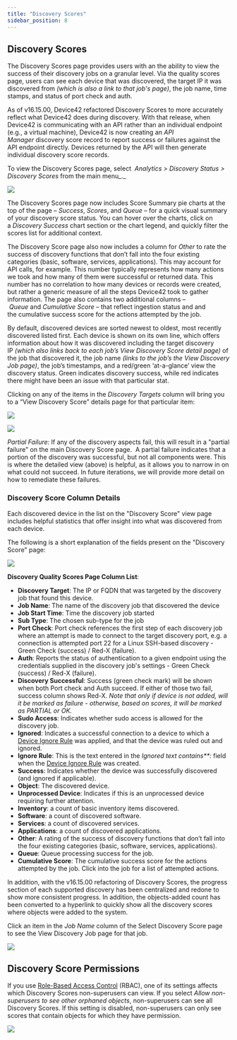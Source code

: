 ```yaml
---
title: "Discovery Scores"
sidebar_position: 8
---
```


## Discovery Scores

The Discovery Scores page provides users with an the ability to view the success of their discovery jobs on a granular level. Via the quality scores page, users can see each device that was discovered, the target IP it was discovered from _(which is also a link to that job's page)_, the job name, time stamps, and status of port check and auth.

As of v16.15.00, Device42 refactored Discovery Scores to more accurately reflect what Device42 does during discovery. With that release, when Device42 is communicating with an API rather than an individual endpoint (e.g., a virtual machine), Device42 is now creating an _API Manager_ discovery score record to report success or failures against the API endpoint directly. Devices returned by the API will then generate individual discovery score records.

To view the Discovery Scores page, select  _Analytics > Discovery Status > Discovery Scores_ from the main menu_._

![](/assets/images/Discovery-scores-pie-charts-2.png)

The Discovery Scores page now includes Score Summary pie charts at the top of the page – _Success_, _Scores_, and _Queue_ – for a quick visual summary of your discovery score status. You can hover over the charts, click on a _Discovery Success_ chart section or the chart legend, and quickly filter the scores list for additional context.

The Discovery Score page also now includes a column for _Other_ to rate the success of discovery functions that don’t fall into the four existing categories (basic, software, services, applications). This may account for API calls, for example. This number typically represents how many actions we took and how many of them were successful or returned data. This number has no correlation to how many devices or records were created, but rather a generic measure of all the steps Device42 took to gather information. The page also contains two additional columns – _Queue_ and _Cumulative_ _Score_ – that reflect ingestion status and and the cumulative success score for the actions attempted by the job.

By default, discovered devices are sorted newest to oldest, most recently discovered listed first. Each device is shown on its own line, which offers information about how it was discovered including the target discovery IP _(which also links back to each job’s View Discovery Score detail page)_ of the job that discovered it, the job name _(links to the job’s the View Discovery Job page)_, the job’s timestamps, and a red/green ‘at-a-glance’ view the discovery status. Green indicates discovery success, while red indicates there might have been an issue with that particular stat.

Clicking on any of the items in the _Discovery Targets_ column will bring you to a “View Discovery Score” details page for that particular item:

![](/assets/images/WEB-372_Discovery-Score-Detail.png)

![](/assets/images/Discovery-scores-page-1.png)

_Partial Failure_: If any of the discovery aspects fail, this will result in a "partial failure" on the main Discovery Score page.  A partial failure indicates that a portion of the discovery was successful, but not all components were. This is where the detailed view (above) is helpful, as it allows you to narrow in on what could not succeed. In future iterations, we will provide more detail on how to remediate these failures.

### Discovery Score Column Details

Each discovered device in the list on the "Discovery Score" view page includes helpful statistics that offer insight into what was discovered from each device.

The following is a short explanation of the fields present on the "Discovery Score" page:

![](/assets/images/Discovery-scores-pie-charts-2-1.png)

**Discovery Quality Scores Page Column List**: 

- **Discovery Target**: The IP or FQDN that was targeted by the discovery job that found this device. 
- **Job Name**: The name of the discovery job that discovered the device 
- **Job Start Time**: Time the discovery job started 
- **Sub Type**: The chosen sub-type for the job 
- **Port Check**: Port check references the first step of each discovery job where an attempt is made to connect to the target discovery port, e.g. a connection is attempted port 22 for a Linux SSH-based discovery - Green Check (success) / Red-X (failure). 
- **Auth**: Reports the status of authentication to a given endpoint using the credentials supplied in the discovery job's settings - Green Check (success) / Red-X (failure). 
- **Discovery Successful**: Success (green check mark) will be shown when both Port check and Auth succeed. If either of those two fail, success column shows Red-X. _Note that only if device is not added, will it be marked as failure - otherwise, based on scores, it will be marked as PARTIAL or OK._ 
- **Sudo Access**: Indicates whether sudo access is allowed for the discovery job. 
- **Ignored**: Indicates a successful connection to a device to which a [Device Ignore Rule](../../infrastructure-management/devices/device-ignore-rules.md) was applied, and that the device was ruled out and ignored. 
- **Ignore Rule**: This is the text entered in the _Ignored text contains**:_ field when the [Device Ignore Rule](../../infrastructure-management/devices/device-ignore-rules.md) was created. 
- **Success**: Indicates whether the device was successfully discovered (and ignored if applicable). 
- **Object**: The discovered device. 
- **Unprocessed Device**: Indicates if this is an unprocessed device requiring further attention. 
- **Inventory**: a count of basic inventory items discovered. 
- **Software**: a count of discovered software. 
- **Services**: a count of discovered services. 
- **Applications**: a count of discovered applications. 
- **Other**: A rating of the success of discovery functions that don’t fall into the four existing categories (basic, software, services, applications). 
- **Queue**: Queue processing success for the job. 
- **Cumulative Score**: The cumulative success score for the actions attempted by the job. Click into the job for a list of attempted actions.

In addition, with the v16.15.00 refactoring of Discovery Scores, the progress section of each supported discovery has been centralized and redone to show more consistent progress. In addition, the objects-added count has been converted to a hyperlink to quickly show all the discovery scores where objects were added to the system.

Click an item in the _Job Name_ column of the Select Discovery Score page to see the View Discovery Job page for that job.

![](/assets/images/16.15.00_Discovery-Scores-2.png)

## Discovery Score Permissions

If you use [Role-Based Access Control](administration/role-based_access_control/role-based-permissions-and-access.md) (RBAC), one of its settings affects which Discovery Scores non-superusers can view. If you select _Allow non-superusers to see other orphaned objects_, non-superusers can see all Discovery Scores. If this setting is disabled, non-superusers can only see scores that contain objects for which they have permission.

![](/assets/images/D42-28195_RBACdisc-scores.png)
